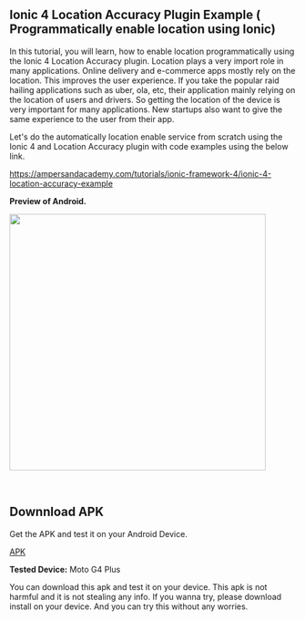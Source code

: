 ## Ionic 4 Location Accuracy Plugin Example ( Programmatically enable location using Ionic)

In this tutorial, you will learn, how to enable location programmatically using the Ionic 4 Location Accuracy plugin. Location plays a very import role in many applications. Online delivery and e-commerce apps mostly rely on the location. This improves the user experience. If you take the popular raid hailing applications such as uber, ola, etc,  their application mainly relying on the location of users and drivers. So getting the location of the device is very important for many applications. New startups also want to give the same experience to the user from their app.

Let's do the automatically location enable service from scratch using the Ionic 4 and Location Accuracy plugin with code examples using the below link.

https://ampersandacademy.com/tutorials/ionic-framework-4/ionic-4-location-accuracy-example


<b>Preview of Android.</b>
<p>
<img src="https://github.com/bharathirajatut/ionic4/blob/master/location-accuracy-example/screenshot.jpg" height="450px">
</p>
<br>

## Downnload APK

Get the APK and test it on your Android Device.

<a href="https://github.com/bharathirajatut/ionic4/blob/master/location-accuracy-example/app-debug.apk">APK</a>

<b>Tested Device:</b>
Moto G4 Plus

You can download this apk and test it on your device. This apk is not harmful and it is not stealing any info. 
If you wanna try, please download install on your device. And you can try this without any worries.
